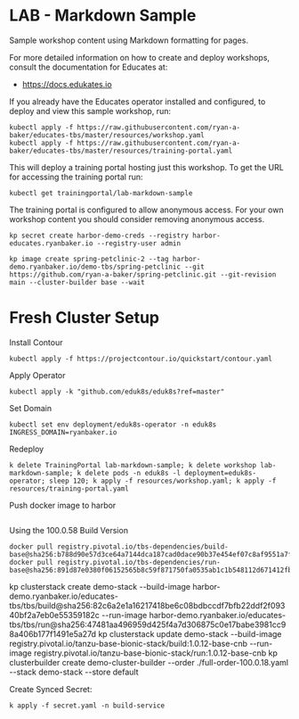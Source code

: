 LAB - Markdown Sample
=====================

Sample workshop content using Markdown formatting for pages.

For more detailed information on how to create and deploy workshops, consult
the documentation for Educates at:

* https://docs.edukates.io

If you already have the Educates operator installed and configured, to
deploy and view this sample workshop, run:

```
kubectl apply -f https://raw.githubusercontent.com/ryan-a-baker/educates-tbs/master/resources/workshop.yaml
kubectl apply -f https://raw.githubusercontent.com/ryan-a-baker/educates-tbs/master/resources/training-portal.yaml
```

This will deploy a training portal hosting just this workshop. To get the
URL for accessing the training portal run:

```
kubectl get trainingportal/lab-markdown-sample
```

The training portal is configured to allow anonymous access. For your own
workshop content you should consider removing anonymous access.


```
kp secret create harbor-demo-creds --registry harbor-educates.ryanbaker.io --registry-user admin
```

```
kp image create spring-petclinic-2 --tag harbor-demo.ryanbaker.io/demo-tbs/spring-petclinic --git https://github.com/ryan-a-baker/spring-petclinic.git --git-revision main --cluster-builder base --wait
```


# Fresh Cluster Setup

Install Contour

```kubectl apply -f https://projectcontour.io/quickstart/contour.yaml```

Apply Operator

```
kubectl apply -k "github.com/eduk8s/eduk8s?ref=master"
```

Set Domain

```
kubectl set env deployment/eduk8s-operator -n eduk8s INGRESS_DOMAIN=ryanbaker.io
```


Redeploy

```
k delete TrainingPortal lab-markdown-sample; k delete workshop lab-markdown-sample; k delete pods -n eduk8s -l deployment=eduk8s-operator; sleep 120; k apply -f resources/workshop.yaml; k apply -f resources/training-portal.yaml
```

Push docker image  to harbor

```docker push harbor-educates.ryanbaker.io/library/tbs-educates:latest
```

Using the 100.0.58 Build Version

```
docker pull registry.pivotal.io/tbs-dependencies/build-base@sha256:b788d90e57d3ce64a7144dca187cad0dace90b37e454ef07c8af9551a7f744b1
docker pull registry.pivotal.io/tbs-dependencies/run-base@sha256:891d87e0380f06152565b8c59f871750fa0535ab1c1b548112d671412fb8c4d9
```



kp clusterstack create demo-stack --build-image harbor-demo.ryanbaker.io/educates-tbs/tbs/build@sha256:82c6a2e1a16217418be6c08bdbccdf7bfb22ddf2f09340bf2a7eb0e55359182c --run-image harbor-demo.ryanbaker.io/educates-tbs/tbs/run@sha256:47481aa496959d425f4a7d306875c0e17babe3981cc98a406b177f1491e5a27d
kp clusterstack update demo-stack --build-image registry.pivotal.io/tanzu-base-bionic-stack/build:1.0.12-base-cnb --run-image registry.pivotal.io/tanzu-base-bionic-stack/run:1.0.12-base-cnb
kp clusterbuilder create demo-cluster-builder --order ./full-order-100.0.18.yaml --stack demo-stack --store default


Create Synced Secret:
```
k apply -f secret.yaml -n build-service
```